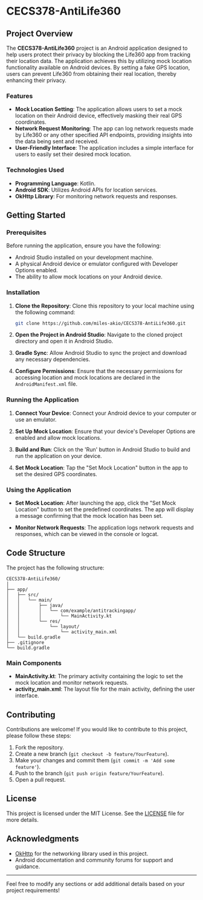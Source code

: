 # CECS378-AntiLife360

## Project Overview

The **CECS378-AntiLife360** project is an Android application designed to help users protect their privacy by blocking the Life360 app from tracking their location data. The application achieves this by utilizing mock location functionality available on Android devices. By setting a fake GPS location, users can prevent Life360 from obtaining their real location, thereby enhancing their privacy.

### Features

- **Mock Location Setting**: The application allows users to set a mock location on their Android device, effectively masking their real GPS coordinates.
- **Network Request Monitoring**: The app can log network requests made by Life360 or any other specified API endpoints, providing insights into the data being sent and received.
- **User-Friendly Interface**: The application includes a simple interface for users to easily set their desired mock location.

### Technologies Used

- **Programming Language**: Kotlin.
- **Android SDK**: Utilizes Android APIs for location services.
- **OkHttp Library**: For monitoring network requests and responses.

## Getting Started

### Prerequisites

Before running the application, ensure you have the following:

- Android Studio installed on your development machine.
- A physical Android device or emulator configured with Developer Options enabled.
- The ability to allow mock locations on your Android device.

### Installation

1. **Clone the Repository**: 
   Clone this repository to your local machine using the following command:
   ```bash
   git clone https://github.com/miles-akio/CECS378-AntiLife360.git
   ```

2. **Open the Project in Android Studio**: 
   Navigate to the cloned project directory and open it in Android Studio.

3. **Gradle Sync**: 
   Allow Android Studio to sync the project and download any necessary dependencies.

4. **Configure Permissions**: 
   Ensure that the necessary permissions for accessing location and mock locations are declared in the `AndroidManifest.xml` file.

### Running the Application

1. **Connect Your Device**: 
   Connect your Android device to your computer or use an emulator.

2. **Set Up Mock Location**: 
   Ensure that your device's Developer Options are enabled and allow mock locations.

3. **Build and Run**: 
   Click on the 'Run' button in Android Studio to build and run the application on your device.

4. **Set Mock Location**: 
   Tap the "Set Mock Location" button in the app to set the desired GPS coordinates.

### Using the Application

- **Set Mock Location**: After launching the app, click the "Set Mock Location" button to set the predefined coordinates. The app will display a message confirming that the mock location has been set.

- **Monitor Network Requests**: The application logs network requests and responses, which can be viewed in the console or logcat.

## Code Structure

The project has the following structure:

```
CECS378-AntiLife360/
│
├── app/
│   ├── src/
│   │   └── main/
│   │       ├── java/
│   │       │   └── com/example/antitrackingapp/
│   │       │       └── MainActivity.kt
│   │       └── res/
│   │           └── layout/
│   │               └── activity_main.xml
│   └── build.gradle
├── .gitignore
└── build.gradle
```

### Main Components

- **MainActivity.kt**: The primary activity containing the logic to set the mock location and monitor network requests.
- **activity_main.xml**: The layout file for the main activity, defining the user interface.

## Contributing

Contributions are welcome! If you would like to contribute to this project, please follow these steps:

1. Fork the repository.
2. Create a new branch (`git checkout -b feature/YourFeature`).
3. Make your changes and commit them (`git commit -m 'Add some feature'`).
4. Push to the branch (`git push origin feature/YourFeature`).
5. Open a pull request.

## License

This project is licensed under the MIT License. See the [LICENSE](LICENSE) file for more details.

## Acknowledgments

- [OkHttp](https://square.github.io/okhttp/) for the networking library used in this project.
- Android documentation and community forums for support and guidance.

---

Feel free to modify any sections or add additional details based on your project requirements!
